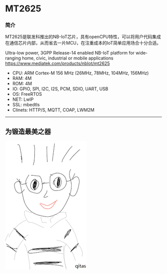 ﻿# MT2625

### 简介

MT2625是联发科推出的NB-IoT芯片，具有openCPU特性，可以将用户代码集成在通信芯片内部，从而省去一片MCU，在注重成本的IoT简单应用场合十分合适。

Ultra-low power, 3GPP Release-14 enabled NB-IoT platform for wide-ranging home, civic, industrial or mobile applications
https://www.mediatek.com/products/nbIot/mt2625


* CPU: ARM Cortex-M 156 MHz (26MHz, 78MHz, 104MHz, 156MHz)
* RAM: 4M
* ROM: 4M
* IO: GPIO, SPI, I2C, I2S, PCM, SDIO, UART, USB
* OS: FreeRTOS
* NET: LwIP
* SSL: mbedtls
* Clinets: HTTP/S, MQTT, COAP, LWM2M 


---

## 为锻造最美之器

[![sites](qitas/qitas.png)](http://www.qitas.cn)
